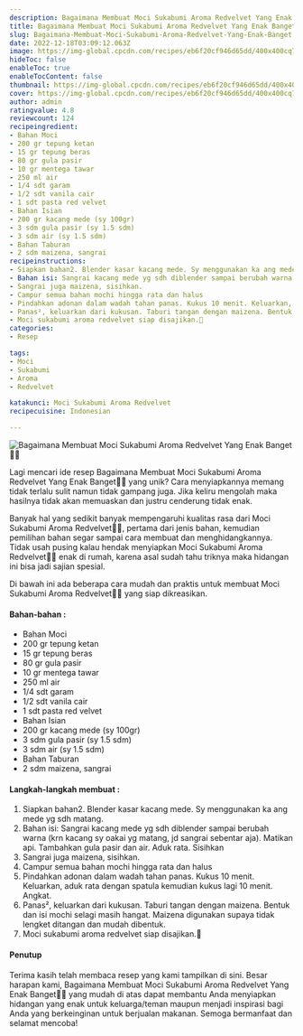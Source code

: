 ```yaml
---
description: Bagaimana Membuat Moci Sukabumi Aroma Redvelvet Yang Enak Banget"
title: Bagaimana Membuat Moci Sukabumi Aroma Redvelvet Yang Enak Banget
slug: Bagaimana-Membuat-Moci-Sukabumi-Aroma-Redvelvet-Yang-Enak-Banget
date: 2022-12-18T03:09:12.063Z
image: https://img-global.cpcdn.com/recipes/eb6f20cf946d65dd/400x400cq70/photo.jpg
hideToc: false
enableToc: true
enableTocContent: false
thumbnail: https://img-global.cpcdn.com/recipes/eb6f20cf946d65dd/400x400cq70/photo.jpg
cover: https://img-global.cpcdn.com/recipes/eb6f20cf946d65dd/400x400cq70/photo.jpg
author: admin
ratingvalue: 4.8
reviewcount: 124
recipeingredient:
- Bahan Moci
- 200 gr tepung ketan
- 15 gr tepung beras
- 80 gr gula pasir
- 10 gr mentega tawar
- 250 ml air
- 1/4 sdt garam
- 1/2 sdt vanila cair
- 1 sdt pasta red velvet
- Bahan Isian
- 200 gr kacang mede (sy 100gr)
- 3 sdm gula pasir (sy 1.5 sdm)
- 3 sdm air (sy 1.5 sdm)
- Bahan Taburan
- 2 sdm maizena, sangrai
recipeinstructions:
- Siapkan bahan2. Blender kasar kacang mede. Sy menggunakan ka ang mede yg sdh matang.
- Bahan isi: Sangrai kacang mede yg sdh diblender sampai berubah warna (krn kacang sy oakai yg matang, jd sangrai sebentar aja). Matikan api. Tambahkan gula pasir dan air. Aduk rata. Sisihkan
- Sangrai juga maizena, sisihkan.
- Campur semua bahan mochi hingga rata dan halus
- Pindahkan adonan dalam wadah tahan panas. Kukus 10 menit. Keluarkan, aduk rata dengan spatula kemudian kukus lagi 10 menit. Angkat.
- Panas², keluarkan dari kukusan. Taburi tangan dengan maizena. Bentuk dan isi mochi selagi masih hangat. Maizena digunakan supaya tidak lengket ditangan dan mudah dibentuk.
- Moci sukabumi aroma redvelvet siap disajikan.🥰
categories:
- Resep

tags:
- Moci
- Sukabumi
- Aroma
- Redvelvet

katakunci: Moci Sukabumi Aroma Redvelvet
recipecuisine: Indonesian

---
```


![Bagaimana Membuat Moci Sukabumi Aroma Redvelvet Yang Enak Banget👩‍🍳](https://img-global.cpcdn.com/recipes/eb6f20cf946d65dd/400x400cq70/photo.jpg)

Lagi mencari ide resep Bagaimana Membuat Moci Sukabumi Aroma Redvelvet Yang Enak Banget👩‍🍳 yang unik? Cara menyiapkannya memang tidak terlalu sulit namun tidak gampang juga. Jika keliru mengolah maka hasilnya tidak akan memuaskan dan justru cenderung tidak enak.

Banyak hal yang sedikit banyak mempengaruhi kualitas rasa dari Moci Sukabumi Aroma Redvelvet👩‍🍳, pertama dari jenis bahan, kemudian pemilihan bahan segar sampai cara membuat dan menghidangkannya. Tidak usah pusing kalau hendak menyiapkan Moci Sukabumi Aroma Redvelvet👩‍🍳 enak di rumah, karena asal sudah tahu triknya maka hidangan ini bisa jadi sajian spesial.

Di bawah ini ada beberapa cara mudah dan praktis untuk membuat Moci Sukabumi Aroma Redvelvet👩‍🍳 yang siap dikreasikan.

<!--inarticleads1-->

#### Bahan-bahan :

- Bahan Moci
- 200 gr tepung ketan
- 15 gr tepung beras
- 80 gr gula pasir
- 10 gr mentega tawar
- 250 ml air
- 1/4 sdt garam
- 1/2 sdt vanila cair
- 1 sdt pasta red velvet
- Bahan Isian
- 200 gr kacang mede (sy 100gr)
- 3 sdm gula pasir (sy 1.5 sdm)
- 3 sdm air (sy 1.5 sdm)
- Bahan Taburan
- 2 sdm maizena, sangrai

<!--inarticleads2-->

#### Langkah-langkah membuat :

1. Siapkan bahan2. Blender kasar kacang mede. Sy menggunakan ka ang mede yg sdh matang.
1. Bahan isi: Sangrai kacang mede yg sdh diblender sampai berubah warna (krn kacang sy oakai yg matang, jd sangrai sebentar aja). Matikan api. Tambahkan gula pasir dan air. Aduk rata. Sisihkan
1. Sangrai juga maizena, sisihkan.
1. Campur semua bahan mochi hingga rata dan halus
1. Pindahkan adonan dalam wadah tahan panas. Kukus 10 menit. Keluarkan, aduk rata dengan spatula kemudian kukus lagi 10 menit. Angkat.
1. Panas², keluarkan dari kukusan. Taburi tangan dengan maizena. Bentuk dan isi mochi selagi masih hangat. Maizena digunakan supaya tidak lengket ditangan dan mudah dibentuk.
1. Moci sukabumi aroma redvelvet siap disajikan.🥰

#### Penutup

Terima kasih telah membaca resep yang kami tampilkan di sini. Besar harapan kami, Bagaimana Membuat Moci Sukabumi Aroma Redvelvet Yang Enak Banget👩‍🍳 yang mudah di atas dapat membantu Anda menyiapkan hidangan yang enak untuk keluarga/teman maupun menjadi inspirasi bagi Anda yang berkeinginan untuk berjualan makanan. Semoga bermanfaat dan selamat mencoba!